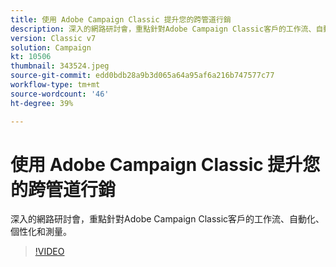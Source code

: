 ```yaml
---
title: 使用 Adobe Campaign Classic 提升您的跨管道行銷
description: 深入的網路研討會，重點針對Adobe Campaign Classic客戶的工作流、自動化、個性化和測量。
version: Classic v7
solution: Campaign
kt: 10506
thumbnail: 343524.jpeg
source-git-commit: edd0bdb28a9b3d065a64a95af6a216b747577c77
workflow-type: tm+mt
source-wordcount: '46'
ht-degree: 39%

---
```


# 使用 Adobe Campaign Classic 提升您的跨管道行銷

深入的網路研討會，重點針對Adobe Campaign Classic客戶的工作流、自動化、個性化和測量。

>[!VIDEO](https://video.tv.adobe.com/v/343524/?quality=12&learn=on)
